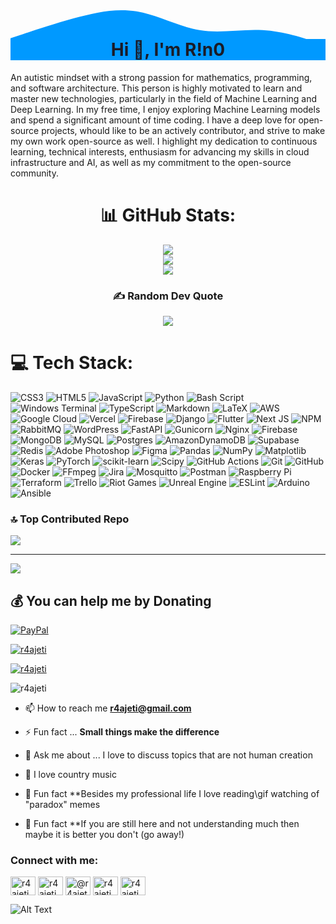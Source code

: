 <div align="center">
<svg xmlns="http://www.w3.org/2000/svg" viewBox="0 0 1440 320"><path fill="#0099ff" fill-opacity="1" d="M0,288L48,272C96,256,192,224,288,197.3C384,171,480,149,576,165.3C672,181,768,235,864,250.7C960,267,1056,245,1152,250.7C1248,256,1344,288,1392,304L1440,320L1440,320L1392,320C1344,320,1248,320,1152,320C1056,320,960,320,864,320C768,320,672,320,576,320C480,320,384,320,288,320C192,320,96,320,48,320L0,320Z"></path></svg>
<h1 align="center" style="padding-top: 0;margin-top: -10px; color: #1A1B27; background-color: #0099ff;">Hi 👋, I'm R!n0</h1>
</div>

An autistic mindset with a strong passion for mathematics, programming, and software architecture. This person is highly motivated to learn and master new technologies, particularly in the field of Machine Learning and Deep Learning. In my free time, I enjoy exploring Machine Learning models and spend a significant amount of time coding. I have a deep love for open-source projects, whould like to be an actively contributor, and strive to make my own work open-source as well. I highlight my dedication to continuous learning, technical interests, enthusiasm for advancing my skills in cloud infrastructure and AI, as well as my commitment to the open-source community.

<div align="center">

# 📊 GitHub Stats:
![](https://github-readme-stats.vercel.app/api?username=r4ajeti&theme=tokyonight&hide_border=true&include_all_commits=false&count_private=true)<br/>
![](https://nirzak-streak-stats.vercel.app/?user=r4ajeti&theme=tokyonight&hide_border=true)<br/>
![](https://github-readme-stats.vercel.app/api/top-langs/?username=r4ajeti&theme=tokyonight&hide_border=true&include_all_commits=false&count_private=true&layout=compact)

### ✍️ Random Dev Quote
![](https://quotes-github-readme.vercel.app/api?type=horizontal&theme=tokyonight)

</div>

# 💻 Tech Stack:
![CSS3](https://img.shields.io/badge/css3-%231572B6.svg?style=for-the-badge&logo=css3&logoColor=white) ![HTML5](https://img.shields.io/badge/html5-%23E34F26.svg?style=for-the-badge&logo=html5&logoColor=white) ![JavaScript](https://img.shields.io/badge/javascript-%23323330.svg?style=for-the-badge&logo=javascript&logoColor=%23F7DF1E) ![Python](https://img.shields.io/badge/python-3670A0?style=for-the-badge&logo=python&logoColor=ffdd54) ![Bash Script](https://img.shields.io/badge/bash_script-%23121011.svg?style=for-the-badge&logo=gnu-bash&logoColor=white) ![Windows Terminal](https://img.shields.io/badge/Windows%20Terminal-%234D4D4D.svg?style=for-the-badge&logo=windows-terminal&logoColor=white) ![TypeScript](https://img.shields.io/badge/typescript-%23007ACC.svg?style=for-the-badge&logo=typescript&logoColor=white) ![Markdown](https://img.shields.io/badge/markdown-%23000000.svg?style=for-the-badge&logo=markdown&logoColor=white) ![LaTeX](https://img.shields.io/badge/latex-%23008080.svg?style=for-the-badge&logo=latex&logoColor=white) ![AWS](https://img.shields.io/badge/AWS-%23FF9900.svg?style=for-the-badge&logo=amazon-aws&logoColor=white) ![Google Cloud](https://img.shields.io/badge/GoogleCloud-%234285F4.svg?style=for-the-badge&logo=google-cloud&logoColor=white) ![Vercel](https://img.shields.io/badge/vercel-%23000000.svg?style=for-the-badge&logo=vercel&logoColor=white) ![Firebase](https://img.shields.io/badge/firebase-%23039BE5.svg?style=for-the-badge&logo=firebase) ![Django](https://img.shields.io/badge/django-%23092E20.svg?style=for-the-badge&logo=django&logoColor=white) ![Flutter](https://img.shields.io/badge/Flutter-%2302569B.svg?style=for-the-badge&logo=Flutter&logoColor=white) ![Next JS](https://img.shields.io/badge/Next-black?style=for-the-badge&logo=next.js&logoColor=white) ![NPM](https://img.shields.io/badge/NPM-%23CB3837.svg?style=for-the-badge&logo=npm&logoColor=white) ![RabbitMQ](https://img.shields.io/badge/rabbitmq-FF6600?style=for-the-badge&logo=rabbitmq&logoColor=white) ![WordPress](https://img.shields.io/badge/WordPress-%23117AC9.svg?style=for-the-badge&logo=WordPress&logoColor=white) ![FastAPI](https://img.shields.io/badge/FastAPI-005571?style=for-the-badge&logo=fastapi) ![Gunicorn](https://img.shields.io/badge/gunicorn-%298729.svg?style=for-the-badge&logo=gunicorn&logoColor=white) ![Nginx](https://img.shields.io/badge/nginx-%23009639.svg?style=for-the-badge&logo=nginx&logoColor=white) ![Firebase](https://img.shields.io/badge/firebase-a08021?style=for-the-badge&logo=firebase&logoColor=ffcd34) ![MongoDB](https://img.shields.io/badge/MongoDB-%234ea94b.svg?style=for-the-badge&logo=mongodb&logoColor=white) ![MySQL](https://img.shields.io/badge/mysql-4479A1.svg?style=for-the-badge&logo=mysql&logoColor=white) ![Postgres](https://img.shields.io/badge/postgres-%23316192.svg?style=for-the-badge&logo=postgresql&logoColor=white) ![AmazonDynamoDB](https://img.shields.io/badge/Amazon%20DynamoDB-4053D6?style=for-the-badge&logo=Amazon%20DynamoDB&logoColor=white) ![Supabase](https://img.shields.io/badge/Supabase-3ECF8E?style=for-the-badge&logo=supabase&logoColor=white) ![Redis](https://img.shields.io/badge/redis-%23DD0031.svg?style=for-the-badge&logo=redis&logoColor=white) ![Adobe Photoshop](https://img.shields.io/badge/adobe%20photoshop-%2331A8FF.svg?style=for-the-badge&logo=adobe%20photoshop&logoColor=white) ![Figma](https://img.shields.io/badge/figma-%23F24E1E.svg?style=for-the-badge&logo=figma&logoColor=white) ![Pandas](https://img.shields.io/badge/pandas-%23150458.svg?style=for-the-badge&logo=pandas&logoColor=white) ![NumPy](https://img.shields.io/badge/numpy-%23013243.svg?style=for-the-badge&logo=numpy&logoColor=white) ![Matplotlib](https://img.shields.io/badge/Matplotlib-%23ffffff.svg?style=for-the-badge&logo=Matplotlib&logoColor=black) ![Keras](https://img.shields.io/badge/Keras-%23D00000.svg?style=for-the-badge&logo=Keras&logoColor=white) ![PyTorch](https://img.shields.io/badge/PyTorch-%23EE4C2C.svg?style=for-the-badge&logo=PyTorch&logoColor=white) ![scikit-learn](https://img.shields.io/badge/scikit--learn-%23F7931E.svg?style=for-the-badge&logo=scikit-learn&logoColor=white) ![Scipy](https://img.shields.io/badge/SciPy-%230C55A5.svg?style=for-the-badge&logo=scipy&logoColor=%white) ![GitHub Actions](https://img.shields.io/badge/github%20actions-%232671E5.svg?style=for-the-badge&logo=githubactions&logoColor=white) ![Git](https://img.shields.io/badge/git-%23F05033.svg?style=for-the-badge&logo=git&logoColor=white) ![GitHub](https://img.shields.io/badge/github-%23121011.svg?style=for-the-badge&logo=github&logoColor=white) ![Docker](https://img.shields.io/badge/docker-%230db7ed.svg?style=for-the-badge&logo=docker&logoColor=white) ![FFmpeg](https://shields.io/badge/FFmpeg-%23171717.svg?logo=ffmpeg&style=for-the-badge&labelColor=171717&logoColor=5cb85c) ![Jira](https://img.shields.io/badge/jira-%230A0FFF.svg?style=for-the-badge&logo=jira&logoColor=white) ![Mosquitto](https://img.shields.io/badge/mosquitto-%233C5280.svg?style=for-the-badge&logo=eclipsemosquitto&logoColor=white) ![Postman](https://img.shields.io/badge/Postman-FF6C37?style=for-the-badge&logo=postman&logoColor=white) ![Raspberry Pi](https://img.shields.io/badge/-Raspberry_Pi-C51A4A?style=for-the-badge&logo=Raspberry-Pi) ![Terraform](https://img.shields.io/badge/terraform-%235835CC.svg?style=for-the-badge&logo=terraform&logoColor=white) ![Trello](https://img.shields.io/badge/Trello-%23026AA7.svg?style=for-the-badge&logo=Trello&logoColor=white) ![Riot Games](https://img.shields.io/badge/riotgames-D32936.svg?style=for-the-badge&logo=riotgames&logoColor=white) ![Unreal Engine](https://img.shields.io/badge/unrealengine-%23313131.svg?style=for-the-badge&logo=unrealengine&logoColor=white) ![ESLint](https://img.shields.io/badge/ESLint-4B3263?style=for-the-badge&logo=eslint&logoColor=white) ![Arduino](https://img.shields.io/badge/-Arduino-00979D?style=for-the-badge&logo=Arduino&logoColor=white) ![Ansible](https://img.shields.io/badge/ansible-%231A1918.svg?style=for-the-badge&logo=ansible&logoColor=white)


### 🔝 Top Contributed Repo
![](https://github-contributor-stats.vercel.app/api?username=r4ajeti&limit=5&theme=tokyonight&combine_all_yearly_contributions=true)

---
[![](https://visitcount.itsvg.in/api?id=r4ajeti&icon=2&color=0)](https://visitcount.itsvg.in)

  ## 💰 You can help me by Donating
  [![PayPal](https://img.shields.io/badge/PayPal-00457C?style=for-the-badge&logo=paypal&logoColor=white)](https://paypal.me/rajeti) 

<p align="left"> <a href="https://github.com/ryo-ma/github-profile-trophy"><img src="https://github-profile-trophy.vercel.app/?username=r4ajeti" alt="r4ajeti" /></a> </p>

<p align="left"> <a href="https://twitter.com/r4ajeti" target="blank"><img src="https://img.shields.io/twitter/follow/r4ajeti?logo=twitter&style=for-the-badge" alt="r4ajeti" /></a> </p>

<p align="left"> <img src="https://komarev.com/ghpvc/?username=r4ajeti&label=Profile%20views&color=0e75b6&style=flat" alt="r4ajeti" /> </p>

- 📫 How to reach me **r4ajeti@gmail.com**

- ⚡ Fun fact ... **Small things make the difference**
- 💬 Ask me about ... I love to discuss topics that are not human creation
- 🎵 I love country music
- 🔭 Fun fact **Besides my professional life I love reading\gif watching of "paradox" memes
- 🌱 Fun fact **If you are still here and not understanding much then maybe it is better you don't (go away!)

<h3 align="left">Connect with me:</h3>
<p align="left">

<a href="https://twitter.com/r4ajeti" target="blank"><img align="center" src="https://raw.githubusercontent.com/rahuldkjain/github-profile-readme-generator/master/src/images/icons/Social/twitter.svg" alt="r4ajeti" height="30" width="40" /></a>
<a href="https://fb.com/r4ajeti" target="blank"><img align="center" src="https://img.icons8.com/bubbles/50/000000/facebook-new.png" alt="r4ajeti" height="30" width="40" /></a>
<a href="https://medium.com/@r4ajeti" target="blank"><img align="center" src="https://img.icons8.com/?size=40&id=m8ClhVaNuUH7&format=png" alt="@r4ajeti" height="30" width="40" /></a>
<a href="https://www.linkedin.com/in/r4ajeti" target="blank"><img align="center" src="https://img.icons8.com/bubbles/50/000000/linkedin.png" alt="r4ajeti" height="30" width="40" /></a>
<a href="mailto:r4ajeti@gmail.com" target="blank"><img align="center" src="https://img.icons8.com/?size=40&id=Cjuj2uISMdQ1&format=png&color=000000" alt="r4ajeti" height="30" width="40" /></a>
</p>

![Alt Text](https://media2.giphy.com/media/v1.Y2lkPTc5MGI3NjExNzB4ajJpZjFvNmxvNTRoYnJ0MWs1aG80NXM4bnFoNXNneTAwbDJtZSZlcD12MV9pbnRlcm5hbF9naWZfYnlfaWQmY3Q9Zw/1DEJwfwdknKZq/giphy.gif)
